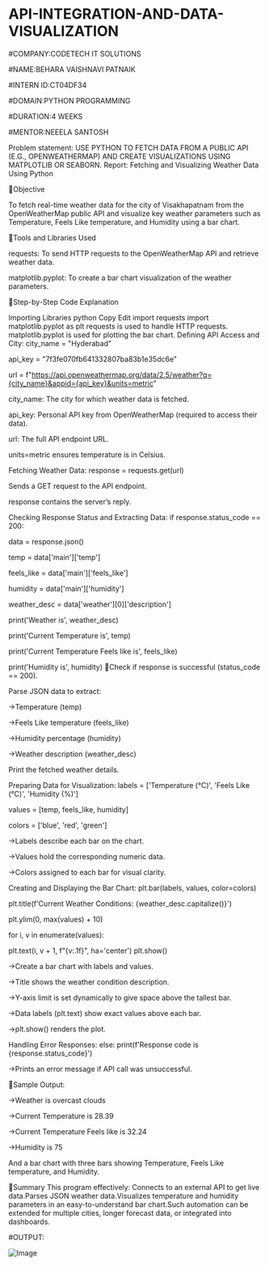 # API-INTEGRATION-AND-DATA-VISUALIZATION
#COMPANY:CODETECH IT SOLUTIONS

#NAME:BEHARA VAISHNAVI PATNAIK

#INTERN ID:CT04DF34

#DOMAIN:PYTHON PROGRAMMING

#DURATION:4 WEEKS

#MENTOR:NEEELA SANTOSH

Problem statement: USE PYTHON TO FETCH DATA FROM A PUBLIC API (E.G., OPENWEATHERMAP) AND CREATE VISUALIZATIONS USING MATPLOTLIB OR SEABORN. Report: Fetching and Visualizing Weather Data Using Python

📌Objective

To fetch real-time weather data for the city of Visakhapatnam from the OpenWeatherMap public API and visualize key weather parameters such as Temperature, Feels Like temperature, and Humidity using a bar chart.

📌Tools and Libraries Used

requests: To send HTTP requests to the OpenWeatherMap API and retrieve weather data.

matplotlib.pyplot: To create a bar chart visualization of the weather parameters.

📌Step-by-Step Code Explanation

Importing Libraries python Copy Edit import requests import matplotlib.pyplot as plt requests is used to handle HTTP requests. matplotlib.pyplot is used for plotting the bar chart.
Defining API Access and City:
city_name = "Hyderabad"

api_key = "7f3fe070fb641332807ba83b1e35dc6e"

url = f"https://api.openweathermap.org/data/2.5/weather?q={city_name}&appid={api_key}&units=metric"

city_name: The city for which weather data is fetched.

api_key: Personal API key from OpenWeatherMap (required to access their data).

url: The full API endpoint URL.

units=metric ensures temperature is in Celsius.

Fetching Weather Data:
response = requests.get(url)

Sends a GET request to the API endpoint.

response contains the server’s reply.

Checking Response Status and Extracting Data:
if response.status_code == 200:

data = response.json()

temp = data['main']['temp']

feels_like = data['main']['feels_like']

humidity = data['main']['humidity']

weather_desc = data['weather'][0]['description']

print('Weather is', weather_desc)

print('Current Temperature is', temp)

print('Current Temperature Feels like is', feels_like)

print('Humidity is', humidity)
📌Check if response is successful (status_code == 200).

Parse JSON data to extract:

->Temperature (temp)

->Feels Like temperature (feels_like)

->Humidity percentage (humidity)

->Weather description (weather_desc)

Print the fetched weather details.

Preparing Data for Visualization:
labels = ['Temperature (°C)', 'Feels Like (°C)', 'Humidity (%)']

values = [temp, feels_like, humidity]

colors = ['blue', 'red', 'green']

->Labels describe each bar on the chart.

->Values hold the corresponding numeric data.

->Colors assigned to each bar for visual clarity.

Creating and Displaying the Bar Chart:
plt.bar(labels, values, color=colors)

plt.title(f'Current Weather Conditions: {weather_desc.capitalize()}')

plt.ylim(0, max(values) + 10)

for i, v in enumerate(values):

plt.text(i, v + 1, f"{v:.1f}", ha='center')
plt.show()

->Create a bar chart with labels and values.

->Title shows the weather condition description.

->Y-axis limit is set dynamically to give space above the tallest bar.

->Data labels (plt.text) show exact values above each bar.

->plt.show() renders the plot.

Handling Error Responses:
else: print(f'Response code is {response.status_code}')

->Prints an error message if API call was unsuccessful.

📌Sample Output:

->Weather is overcast clouds

->Current Temperature is 28.39

->Current Temperature Feels like is 32.24

->Humidity is 75

And a bar chart with three bars showing Temperature, Feels Like temperature, and Humidity.

📌Summary This program effectively: Connects to an external API to get live data.Parses JSON weather data.Visualizes temperature and humidity parameters in an easy-to-understand bar chart.Such automation can be extended for multiple cities, longer forecast data, or integrated into dashboards.

#OUTPUT:

![Image](https://github.com/user-attachments/assets/b5daffca-a41b-44e8-a376-5f4e64d2c848)
